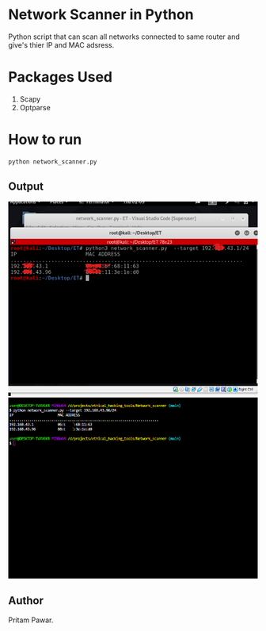 
# Network Scanner in Python
Python script that can scan all networks connected to same router and give's thier IP and MAC adsress.

# Packages Used
1. Scapy
2. Optparse

# How to run

```bash
python network_scanner.py
```
## Output

![](https://github.com/pritamp17/ethical_hacking_tools/blob/main/FILE_INTERCEPTOR/Linux.png?raw=true)
![](https://github.com/pritamp17/ethical_hacking_tools/blob/main/FILE_INTERCEPTOR/windows.png?raw=true)

## Author
  Pritam Pawar.
